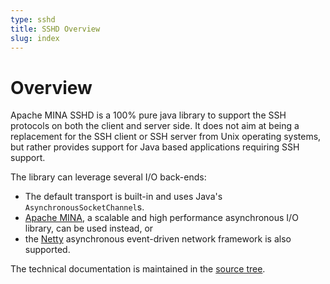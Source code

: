 ```yaml
---
type: sshd
title: SSHD Overview
slug: index
---
```


# Overview

Apache MINA SSHD is a 100% pure java library to support the SSH protocols on both the client and server side. It does not
aim at being a replacement for the SSH client or SSH server from Unix operating systems, but rather provides support for Java
based applications requiring SSH support.

The library can leverage several I/O back-ends:

* The default transport is built-in and uses Java's `AsynchronousSocketChannel`s.
* [Apache MINA](../mina-project/), a scalable and high performance asynchronous I/O library, can be used instead, or
* the [Netty](https://netty.io) asynchronous event-driven network framework is also supported.

The technical documentation is maintained in the [source tree](https://github.com/apache/mina-sshd).
